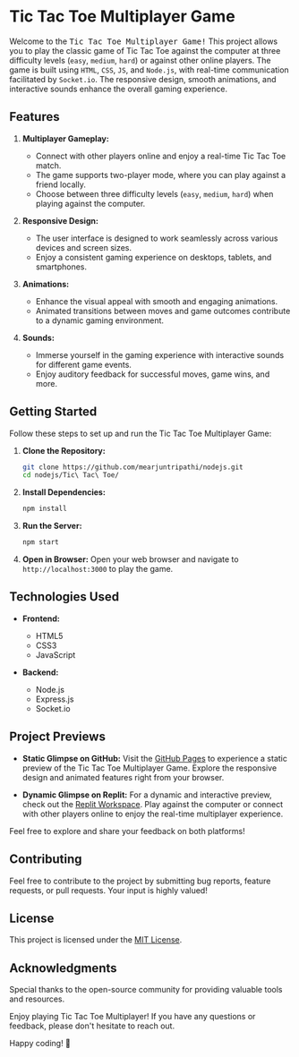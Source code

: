 # Tic Tac Toe Multiplayer Game

Welcome to the <kbd>Tic Tac Toe Multiplayer Game!</kbd> This project allows you to play the classic game of Tic Tac Toe against the computer at three difficulty levels (`easy`, `medium`, `hard`) or against other online players. The game is built using `HTML`, `CSS`, `JS`, and `Node.js`, with real-time communication facilitated by `Socket.io`. The responsive design, smooth animations, and interactive sounds enhance the overall gaming experience.


## Features

1. **Multiplayer Gameplay:**
   - Connect with other players online and enjoy a real-time Tic Tac Toe match.
   - The game supports two-player mode, where you can play against a friend locally.
   - Choose between three difficulty levels (`easy`, `medium`, `hard`) when playing against the computer.

2. **Responsive Design:**
   - The user interface is designed to work seamlessly across various devices and screen sizes.
   - Enjoy a consistent gaming experience on desktops, tablets, and smartphones.

3. **Animations:**
   - Enhance the visual appeal with smooth and engaging animations.
   - Animated transitions between moves and game outcomes contribute to a dynamic gaming environment.

4. **Sounds:**
   - Immerse yourself in the gaming experience with interactive sounds for different game events.
   - Enjoy auditory feedback for successful moves, game wins, and more.

## Getting Started

Follow these steps to set up and run the Tic Tac Toe Multiplayer Game:

1. **Clone the Repository:**
   ```bash
   git clone https://github.com/mearjuntripathi/nodejs.git
   cd nodejs/Tic\ Tac\ Toe/
   ```

2. **Install Dependencies:**
   ```bash
   npm install
   ```

3. **Run the Server:**
   ```bash
   npm start
   ```

4. **Open in Browser:**
   Open your web browser and navigate to `http://localhost:3000` to play the game.

## Technologies Used

- **Frontend:**
  - HTML5
  - CSS3
  - JavaScript

- **Backend:**
  - Node.js
  - Express.js
  - Socket.io

## Project Previews

- **Static Glimpse on GitHub:**
  Visit the [GitHub Pages](https://mearjuntripathi.github.io/tictactoe/) to experience a static preview of the Tic Tac Toe Multiplayer Game. Explore the responsive design and animated features right from your browser.

- **Dynamic Glimpse on Replit:**
  For a dynamic and interactive preview, check out the [Replit Workspace](https://replit.com/@mearjuntripathi/Tic-Tac-Toe). Play against the computer or connect with other players online to enjoy the real-time multiplayer experience.

Feel free to explore and share your feedback on both platforms!

## Contributing

Feel free to contribute to the project by submitting bug reports, feature requests, or pull requests. Your input is highly valued!

## License

This project is licensed under the [MIT License](LICENSE).

## Acknowledgments

Special thanks to the open-source community for providing valuable tools and resources.

Enjoy playing Tic Tac Toe Multiplayer! If you have any questions or feedback, please don't hesitate to reach out.

Happy coding! 🚀